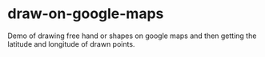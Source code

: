 # draw-on-google-maps
Demo of drawing free hand or shapes on google maps and then getting the latitude and longitude of drawn points. 
